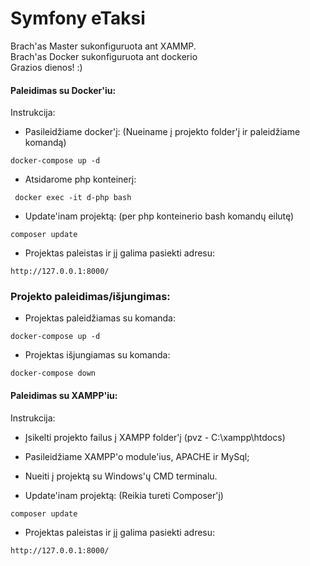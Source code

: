 Symfony eTaksi
==================================

Brach'as Master sukonfiguruota ant XAMMP. <br />
Brach'as Docker sukonfiguruota ant dockerio <br />
Grazios dienos! :)

#### Paleidimas su Docker'iu:

Instrukcija:

* Pasileidžiame docker'į: (Nueiname į projekto folder'į ir paleidžiame komandą)

``` docker-compose up -d ```

* Atsidarome php konteinerį:

``` docker exec -it d-php bash```

* Update'inam projektą: (per php konteinerio bash komandų eilutę)

``` composer update ```

* Projektas paleistas ir jį galima pasiekti adresu:

```http://127.0.0.1:8000/```

### Projekto paleidimas/išjungimas:

* Projektas paleidžiamas su komanda:

``` docker-compose up -d ```

* Projektas išjungiamas su komanda:

``` docker-compose down  ```

#### Paleidimas su XAMPP'iu:

Instrukcija:

* Įsikelti projekto failus į XAMPP folder'į (pvz - C:\xampp\htdocs)

* Pasileidžiame XAMPP'o module'ius, APACHE ir MySql;

* Nueiti į projektą su Windows'ų CMD terminalu.

* Update'inam projektą: (Reikia tureti Composer'į)

``` composer update ```

* Projektas paleistas ir jį galima pasiekti adresu:

```http://127.0.0.1:8000/```
